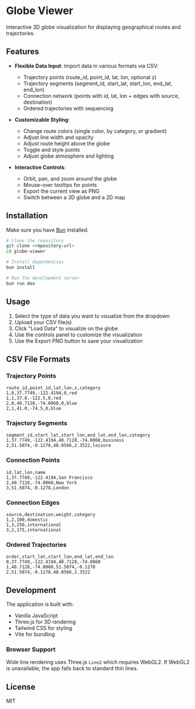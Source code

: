 # Globe Viewer

Interactive 3D globe visualization for displaying geographical routes and trajectories.

## Features

- **Flexible Data Input**: Import data in various formats via CSV:
  - Trajectory points (route_id, point_id, lat, lon, optional z)
  - Trajectory segments (segment_id, start_lat, start_lon, end_lat, end_lon)
  - Connection network (points with id, lat, lon + edges with source, destination)
  - Ordered trajectories with sequencing

- **Customizable Styling**:
  - Change route colors (single color, by category, or gradient)
  - Adjust line width and opacity
  - Adjust route height above the globe
  - Toggle and style points
  - Adjust globe atmosphere and lighting

- **Interactive Controls**:
  - Orbit, pan, and zoom around the globe
  - Mouse-over tooltips for points
  - Export the current view as PNG
  - Switch between a 3D globe and a 2D map

## Installation

Make sure you have [Bun](https://bun.sh/) installed.

```bash
# Clone the repository
git clone <repository-url>
cd globe-viewer

# Install dependencies
bun install

# Run the development server
bun run dev
```

## Usage

1. Select the type of data you want to visualize from the dropdown
2. Upload your CSV file(s)
3. Click "Load Data" to visualize on the globe
4. Use the controls panel to customize the visualization
5. Use the Export PNG button to save your visualization

## CSV File Formats

### Trajectory Points
```
route_id,point_id,lat,lon,z,category
1,0,37.7749,-122.4194,0,red
1,1,37.8,-122.5,0,red
2,0,40.7128,-74.0060,0,blue
2,1,41.0,-74.5,0,blue
```

### Trajectory Segments
```
segment_id,start_lat,start_lon,end_lat,end_lon,category
1,37.7749,-122.4194,40.7128,-74.0060,business
2,51.5074,-0.1278,48.8566,2.3522,leisure
```

### Connection Points
```
id,lat,lon,name
1,37.7749,-122.4194,San Francisco
2,40.7128,-74.0060,New York
3,51.5074,-0.1278,London
```

### Connection Edges
```
source,destination,weight,category
1,2,100,domestic
1,3,250,international
3,2,175,international
```

### Ordered Trajectories
```
order,start_lat,start_lon,end_lat,end_lon
0,37.7749,-122.4194,40.7128,-74.0060
1,40.7128,-74.0060,51.5074,-0.1278
2,51.5074,-0.1278,48.8566,2.3522
```

## Development

The application is built with:
- Vanilla JavaScript
- Three.js for 3D rendering
- Tailwind CSS for styling
- Vite for bundling

### Browser Support
Wide line rendering uses Three.js `Line2` which requires WebGL2. If WebGL2 is unavailable, the app falls back to standard thin lines.

## License

MIT
